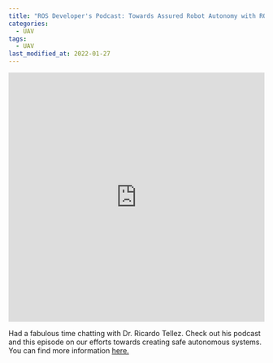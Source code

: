 ```yaml
---
title: "ROS Developer's Podcast: Towards Assured Robot Autonomy with ROS, with Patrick Musau"
categories:
  - UAV
tags:
  - UAV
last_modified_at: 2022-01-27
---
```


<iframe width="100%" height="490px" src="https://www.youtube.com/embed/p454D69RJM8" frameborder="0" allow="accelerometer; autoplay; clipboard-write; encrypted-media; gyroscope; picture-in-picture" allowfullscreen></iframe>


<p>Had a fabulous time chatting with Dr. Ricardo Tellez. Check out his podcast and this episode on our efforts towards creating safe autonomous systems. You can find more information <a href="https://www.theconstructsim.com/100-towards-assured-robot-autonomy-with-ros-with-patrick-musau/">here.</a></p>